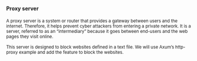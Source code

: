 #### Proxy server
<sub>A proxy server is a system or router that provides a gateway between users and the internet. Therefore, it helps prevent cyber attackers from entering a private network. It is a server, referred to as an “intermediary” because it goes between end-users and the web pages they visit online.</sub>


<sub>This server is designed to block websites defined in a text file. We will use Axum’s http-proxy example and add the feature to block the websites.</sub>

